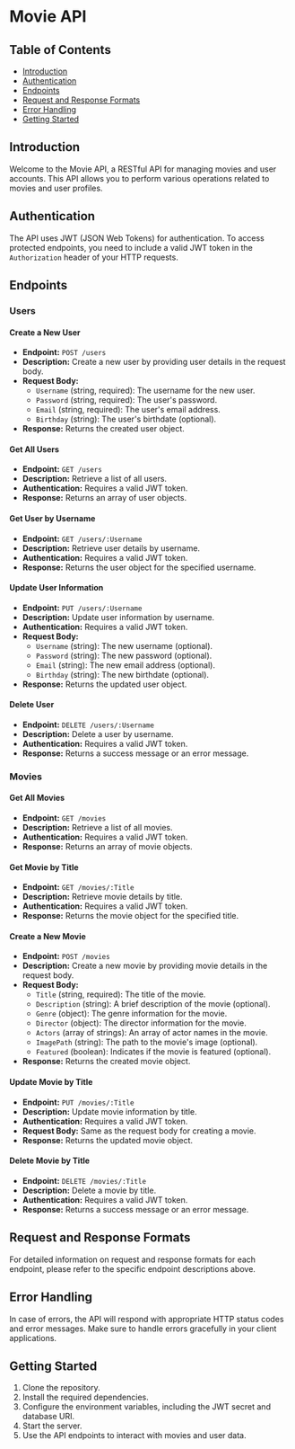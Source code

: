 # Movie API

## Table of Contents
- [Introduction](#introduction)
- [Authentication](#authentication)
- [Endpoints](#endpoints)
- [Request and Response Formats](#request-and-response-formats)
- [Error Handling](#error-handling)
- [Getting Started](#getting-started)
  
## Introduction

Welcome to the Movie API, a RESTful API for managing movies and user accounts. This API allows you to perform various operations related to movies and user profiles.

## Authentication

The API uses JWT (JSON Web Tokens) for authentication. To access protected endpoints, you need to include a valid JWT token in the `Authorization` header of your HTTP requests.

## Endpoints

### Users

#### Create a New User

- **Endpoint:** `POST /users`
- **Description:** Create a new user by providing user details in the request body.
- **Request Body:**
  - `Username` (string, required): The username for the new user.
  - `Password` (string, required): The user's password.
  - `Email` (string, required): The user's email address.
  - `Birthday` (string): The user's birthdate (optional).
- **Response:** Returns the created user object.

#### Get All Users

- **Endpoint:** `GET /users`
- **Description:** Retrieve a list of all users.
- **Authentication:** Requires a valid JWT token.
- **Response:** Returns an array of user objects.

#### Get User by Username

- **Endpoint:** `GET /users/:Username`
- **Description:** Retrieve user details by username.
- **Authentication:** Requires a valid JWT token.
- **Response:** Returns the user object for the specified username.

#### Update User Information

- **Endpoint:** `PUT /users/:Username`
- **Description:** Update user information by username.
- **Authentication:** Requires a valid JWT token.
- **Request Body:**
  - `Username` (string): The new username (optional).
  - `Password` (string): The new password (optional).
  - `Email` (string): The new email address (optional).
  - `Birthday` (string): The new birthdate (optional).
- **Response:** Returns the updated user object.

#### Delete User

- **Endpoint:** `DELETE /users/:Username`
- **Description:** Delete a user by username.
- **Authentication:** Requires a valid JWT token.
- **Response:** Returns a success message or an error message.

### Movies

#### Get All Movies

- **Endpoint:** `GET /movies`
- **Description:** Retrieve a list of all movies.
- **Authentication:** Requires a valid JWT token.
- **Response:** Returns an array of movie objects.

#### Get Movie by Title

- **Endpoint:** `GET /movies/:Title`
- **Description:** Retrieve movie details by title.
- **Authentication:** Requires a valid JWT token.
- **Response:** Returns the movie object for the specified title.

#### Create a New Movie

- **Endpoint:** `POST /movies`
- **Description:** Create a new movie by providing movie details in the request body.
- **Request Body:**
  - `Title` (string, required): The title of the movie.
  - `Description` (string): A brief description of the movie (optional).
  - `Genre` (object): The genre information for the movie.
  - `Director` (object): The director information for the movie.
  - `Actors` (array of strings): An array of actor names in the movie.
  - `ImagePath` (string): The path to the movie's image (optional).
  - `Featured` (boolean): Indicates if the movie is featured (optional).
- **Response:** Returns the created movie object.

#### Update Movie by Title

- **Endpoint:** `PUT /movies/:Title`
- **Description:** Update movie information by title.
- **Authentication:** Requires a valid JWT token.
- **Request Body:** Same as the request body for creating a movie.
- **Response:** Returns the updated movie object.

#### Delete Movie by Title

- **Endpoint:** `DELETE /movies/:Title`
- **Description:** Delete a movie by title.
- **Authentication:** Requires a valid JWT token.
- **Response:** Returns a success message or an error message.

## Request and Response Formats

For detailed information on request and response formats for each endpoint, please refer to the specific endpoint descriptions above.

## Error Handling

In case of errors, the API will respond with appropriate HTTP status codes and error messages. Make sure to handle errors gracefully in your client applications.

## Getting Started

1. Clone the repository.
2. Install the required dependencies.
3. Configure the environment variables, including the JWT secret and database URI.
4. Start the server.
5. Use the API endpoints to interact with movies and user data.

